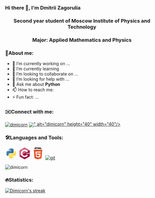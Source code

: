 ### Hi there 👋, I'm Dmitrii Zagorulia
<h3 align= "center"> Second year student of Moscow Institute of Physics and Technology </h3>
<h3 align= "center"> Major: Applied Mathematics and Physics</h3>




<h3 align="left">🔎About me:</h3>

- 🔭 I’m currently working on ...
- 🌱 I’m currently learning 
- 👯 I’m looking to collaborate on ...
- 🤔 I’m looking for help with ...
- 💬 Ask me about **Python**
- 📫 How to reach me: 
- ⚡ Fun fact: ...


<h3 align="left">✉️Connect with me:</h3>
<p align="left">
<a href="https://vk.com/dimicorn" target="_blank"><img align="center" src="https://img.icons8.com/nolan/64/vk-circled.png" alt="dimicorn" height="40" width="40" /></a>
<a href="dmitry.zagorulya@gmail.com" target="_blank"><img align="center" src="<img src="https://img.icons8.com/color/48/000000/filled-message.png"/>" alt="dimicorn" height="40" width="40"/></a>
</p>

<h3 align="left">🛠Languages and Tools:</h3>

<p align="left"> 
<a href="https://www.python.org" target="_blank"> 
  <img src="https://raw.githubusercontent.com/devicons/devicon/master/icons/python/python-original.svg" alt="python" width="40" height="40"/></a>
<a href="https://www.w3schools.com/cpp/" target="_blank"> 
  <img src="https://raw.githubusercontent.com/devicons/devicon/master/icons/cplusplus/cplusplus-original.svg" alt="cplusplus" width="40" height="40"/></a>
<a href="https://www.w3.org/html/" target="_blank">
  <img src="https://raw.githubusercontent.com/devicons/devicon/master/icons/html5/html5-original-wordmark.svg" alt="html5" width="40" height="40"/></a>
  
  <!--
<a href="https://www.w3schools.com/css/" target="_blank"> 
  <img src="https://raw.githubusercontent.com/devicons/devicon/master/icons/css3/css3-original-wordmark.svg" alt="css3" width="40" height="40"/></a>
<a href="https://www.javascript.com/" target="_blank"> 
  <img src="https://raw.githubusercontent.com/devicons/devicon/master/icons/javascript/javascript-original.svg" alt="javascript" width="40" height="40"/></a>
-->
<a href="https://git-scm.com/" target="_blank"> 
  <img src="https://www.vectorlogo.zone/logos/git-scm/git-scm-icon.svg" alt="git" width="40" height="40"/></a>
</p>

<img src="https://github-readme-stats.vercel.app/api/top-langs/?username=dimicorn&layout=compact&hide=html" alt="dimicorn"  width="495"/>
<h3 align="left">🔥Statistics:</h3>

<a href="https://github.com/DenverCoder1/github-readme-streak-stats">
<img title="🔥 Get streak stats for your profile at git.io/streak-stats" alt="Dimicorn's streak" src="https://github-readme-streak-stats.herokuapp.com/?user=dimicorn&theme=default&hide_border=true"/></a>
